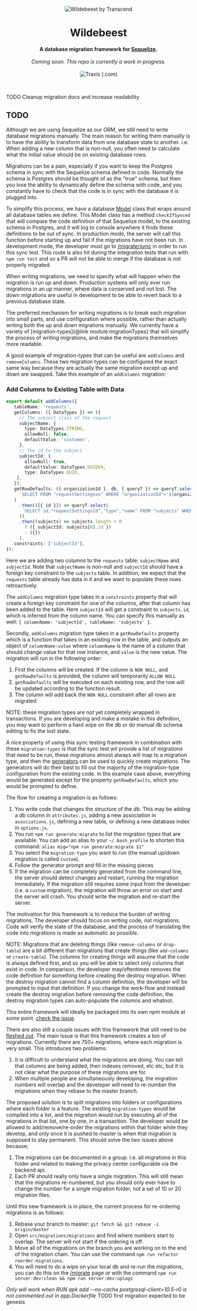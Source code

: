 <p align="center">
    <img alt="Wildebeest by Transcend" src="https://user-images.githubusercontent.com/7354176/61022044-e3742500-a358-11e9-9cb2-122abb33e1b5.jpg"/>
</p>
<h1 align="center">Wildebeest</h1>
<p align="center">
  <strong>A database migration framework for <a href="http://docs.sequelizejs.com/">Sequelize</a>.</strong>
  <br /><br />
  <i>Coming soon. This repo is currently a work in progress.</i>
  <br /><br />
  <img href="https://travis-ci.com/transcend-io/wildebeest.svg?token=dSiqFoEr9c1WZuWwxbXE&branch=master" alt="Travis (.com)" src="https://travis-ci.com/transcend-io/wildebeest.svg">
</p>
<br />

TODO Cleanup migration docs and increase readability

## TODO

Although we are using Sequelize as our ORM, we still need to write database migrations manually.
The main reason for writing them manually is to have the ability to transform data from one database state to another.
i.e. When adding a new column that is non-null, you often need to calculate what the initial value should be on existing database rows.

Migrations can be a pain, especially if you want to keep the Postgres schema in sync with the Sequelize schema defined in code.
Normally the schema is Postgres should be thought of as the "true" schema, but then you lose the ability to dynamically define the schema with code,
and you constantly have to check that the code is in sync with the database it is plugged into.

To simplify this process, we have a database [Model](https://github.com/transcend-io/main/blob/dev/backend/src/db/ModelManager.ts) class that wraps
around all database tables we define. This Model class has a method `checkIfSynced` that will compare the code definition of that Sequelize model,
to the existing schema in Postgres, and it will log to console anywhere it finds these definitions to be out of sync.
In production mode, the server will call this function before starting up and fail if the migrations have not been run.
In development mode, the developer must go to [/migrate/sync](https://yo.com:4001/migrate/sync) in order to run this sync test.
This route is also hit during the integration tests that run with `npm run test` and so a PR will not be able to merge
if the database is not properly migrated.

When writing migrations, we need to specify what will happen when the migration is run up and down.
Production systems will only ever run migrations in an up manner, where data is conserved and not lost.
The down migrations are useful in development to be able to revert back to a previous database state.

The preferred mechanism for writing migrations is to break each migration into small parts, and use configuration where possible,
rather than actually writing both the up and down migrations manually.
We currently have a variety of [migration-types]{@link module:migrationTypes} that
will simplify the process of writing migrations, and make the migrations themselves more readable.

A good example of migration-types that can be useful are `addColumns` and `removeColumns`.
These two migration types can be configured the exact same way because they are actually the same migration except up and down are swapped.
Take this example of an `addColumns` migration:

### Add Columns to Existing Table with Data

```ts
export default addColumns({
   tableName: 'requests',
   getColumns: ({ DataTypes }) => ({
     // The subject class of the request
     subjectName: {
       type: DataTypes.STRING,
       allowNull: false,
       defaultValue: 'customer',
     },
     // The id to the subject
     subjectId: {
       allowNull: true,
       defaultValue: DataTypes.UUIDV4,
       type: DataTypes.UUID,
    },
   }),
   getRowDefaults: ({ organizationId }, db, { queryT }) => queryT.select(
     `SELECT FROM "requestSettingses" WHERE "organizationId"='${organizationId}'`
   )
     .then(([{ id }]) => queryT.select(
      `SELECT id,"requestSettingsId","type","name" FROM "subjects" WHERE "requestSettingsId"='${id}' AND "type"='customer'`
     ))
     .then((subjects) => subjects.length > 0
       ? ({ subjectId: subjects[0].id })
       : ({})
     ),
   constraints: ['subjectId'],
});
```

Here we are adding two columns to the `requests` table: `subjectName` and `subjectId`.
Note that `subjectName` is non-null and `subjectId` should have a foreign key constraint to the `subjects` table.
In addition, we expect that the `requests` table already has data in it and we want to populate these rows retroactively.

The `addColumns` migration type takes in a `constraints` property that will create a foreign key constraint for one of the columns,
after that column has been added to the table. Here `subjectId` will get a constraint to `subjects.id`,
which is inferred from the column name. You can specify this manually as well: `{ columnName: 'subjectId', tableName: 'subjects' }`.

Secondly, `addColumns` migration type takes in a `getRowDefaults` property which is a function that takes in an existing row in the table,
and outputs an object of `columnName:value` where `columnName` is the name of a column that should change value for that row instance,
and `value` is the new value. The migration will run in the following order:

1. First the columns will be created. If the column is `NON NULL`, and `getRowDefaults` is provided, the column will temporarily `ALLOW NULL`
2. `getRowDefaults` will be executed on each existing row, and the row will be updated according to the function result.
3. The column will add back the `NON NULL` constraint after all rows are migrated

NOTE: these migration types are not yet completely wrapped in transactions. If you are developing and make a mistake in this definition,
you may want to perform a hard wipe on the db or do manual db schema editing to fix the lost state.

A nice property of using this sync testing framework in combination with these `migration-types` is that the sync test wil provide a
list of migrations that need to be run, these migrations almost always will map to a migration type,
and then the [generators](https://github.com/transcend-io/generators) can be used to quickly create migrations.
The generators will do their best to fill out the majority of the migration-type configuration from the existing code.
In the example case above, everything would be generated except for the property `getRowDefaults`, which you would be prompted to define.

The flow for creating a migration is as follows:

1. You write code that changes the structure of the db. This may be adding a db column in `attributes.js`,
     adding a new association in `associations.js`, defining a new table, or defining a new database index in `options.js`.
2. You run `npm run generate:migrate` to list the migration types that are available. You can add an alias to your `~/.bash_profile`
     to shorten this command: `alias mig="npm run generate:migrate $1"`
3. You select the `migration-type` you want to run (the manual up/down migration is called `custom`).
4. Follow the generator prompt and fill in the missing pieces
5. If the migration can be completely generated from the command line, the server should detect changes and restart,
     running the migration immediately. If the migration still requires some input from the developer (i.e. a `custom` migration),
     the migration will throw an error on start and the server will crash. You should write the migration and re-start the server.

The motivation for this framework is to reduce the burden of writing migrations. The developer should focus on writing code, not migrations.
Code will verify the state of the database, and the process of translating the code into migrations is made as automatic as possible.

NOTE: Migrations that are deleting things (like `remove-columns` or `drop-table`) are a bit different than migrations that
create things (like `add-columns` or `create-table`). The columns for creating things will assume that the code is always
defined first, and so you will be able to select only columns that exist in code. In comparison,
the developer may/oftentimes removes the code definition for something before creating the destroy migration.
When the destroy migration cannot find a column definition, the developer will be prompted to input that definition.
If you change the work-flow and instead create the destroy migration before removing the code definition,
the destroy migration types can auto-populate the columns and whatnot.

This entire framework will ideally be packaged into its own npm module at some point. [check the issue](https://github.com/transcend-io/gdpr-backend/issues/385).

There are also still a couple issues with this framework that still need to be [fleshed out](https://github.com/transcend-io/gdpr-backend/issues/363).
The main issue is that this framework creates a ton of migrations. Currently there are 750+ migrations, where each migration is very small.
This introduces two problems:

1. It is difficult to understand what the migrations are doing. You can tell that columns are being added, then indexes removed, etc etc,
     but it is not clear what the purpose of these migrations are for.
2. When multiple people are simultaneously developing, the migration numbers will overlap and the developer will need to re-number the migrations when they rebase to the master branch.

The proposed solution is to split migrations into folders or configurations where each folder is a feature.
The existing `migration-types` would be compiled into a list, and the migration would run by executing all of the migrations in that list,
one by one, in a transaction. The developer would be allowed to add/remove/re-order the migrations within that folder while they develop,
and only once it is pushed to master is when that migration is supposed to stay permanent. This should solve the two issues above because;

1. The migrations can be documented in a group. i.e. all migrations in this folder and related to making the privacy center configurable via the backend api.
2. Each PR should really only have a single migration. This will still mean that the migrations re-numbered, but you should
     only ever have to change the number for a single migration  folder, not a set of 10 or 20 migration files.

Until this new framework is in place, the current process for re-ordering migrations is as follows:

1. Rebase your branch to master: `git fetch && git rebase -i origin/master`
2. Open `src/migrations/migrations` and find where numbers start to overlap. The server will not start if the ordering is off.
3. Move all of the migrations on the branch you are working on to the end of the migration chain. You can use the command `npm run refactor reorder-migrations`.
4. You will need to do a wipe on your local db and re-run the migrations, you can do this on the [/migrate](https://yo.com:4001/migrate)
   page or with the command `npm run server:dev:clean && npm run server:dev:uplogs`


*Only will work when RUN apk add --no-cache postgresql-client=10.5-r0 is not commented out in app.Dockerfile*
TODO first migration expected to be genesis
